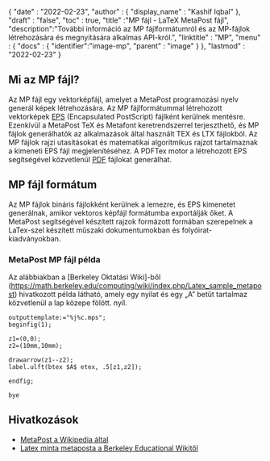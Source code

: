 {
  "date" : "2022-02-23",
  "author" : {
    "display_name" : "Kashif Iqbal"
},
  "draft" : "false",
  "toc" : true,
  "title" :"MP fájl - LaTeX MetaPost fájl",
  "description":"További információ az MP fájlformátumról és az MP-fájlok létrehozására és megnyitására alkalmas API-król.",
  "linktitle" : "MP",
  "menu" : {
    "docs" : {
      "identifier":"image-mp",
      "parent" : "image"
}
},
  "lastmod" : "2022-02-23"
}

## Mi az MP fájl?

Az MP fájl egy vektorképfájl, amelyet a MetaPost programozási nyelv generál képek létrehozására. Az MP fájlformátummal létrehozott vektorképek [EPS](/hu/page-description-language/eps/) (Encapsulated PostScript) fájlként kerülnek mentésre. Ezenkívül a MetaPost TeX és Metafont keretrendszerrel terjeszthető, és MP fájlok generálhatók az alkalmazások által használt TEX és LTX fájlokból. Az MP fájlok rajzi utasításokat és matematikai algoritmikus rajzot tartalmaznak a kimeneti EPS fájl megjelenítéséhez. A PDFTex motor a létrehozott EPS segítségével közvetlenül [PDF](/hu/pdf/) fájlokat generálhat.

## MP fájl formátum

Az MP fájlok bináris fájlokként kerülnek a lemezre, és EPS kimenetet generálnak, amikor vektoros képfájl formátumba exportálják őket. A MetaPost segítségével készített rajzok formázott formában szerepelnek a LaTex-szel készített műszaki dokumentumokban és folyóirat-kiadványokban.

### MetaPost MP fájl példa

Az alábbiakban a [Berkeley Oktatási Wiki]-ből (https://math.berkeley.edu/computing/wiki/index.php/Latex_sample_metapost) hivatkozott példa látható, amely egy nyilat és egy „A” betűt tartalmaz közvetlenül a lap közepe fölött. nyíl.

```
outputtemplate:="%j%c.mps";
beginfig(1);

z1=(0,0);
z2=(10mm,10mm);

drawarrow(z1--z2);
label.ulft(btex $A$ etex, .5[z1,z2]);

endfig;

bye
```
## Hivatkozások ##

* [MetaPost a Wikipedia által](https://en.wikipedia.org/wiki/MetaPost)
* [Latex minta metaposta a Berkeley Educational Wikitől](https://math.berkeley.edu/computing/wiki/index.php/Latex_sample_metapost)


